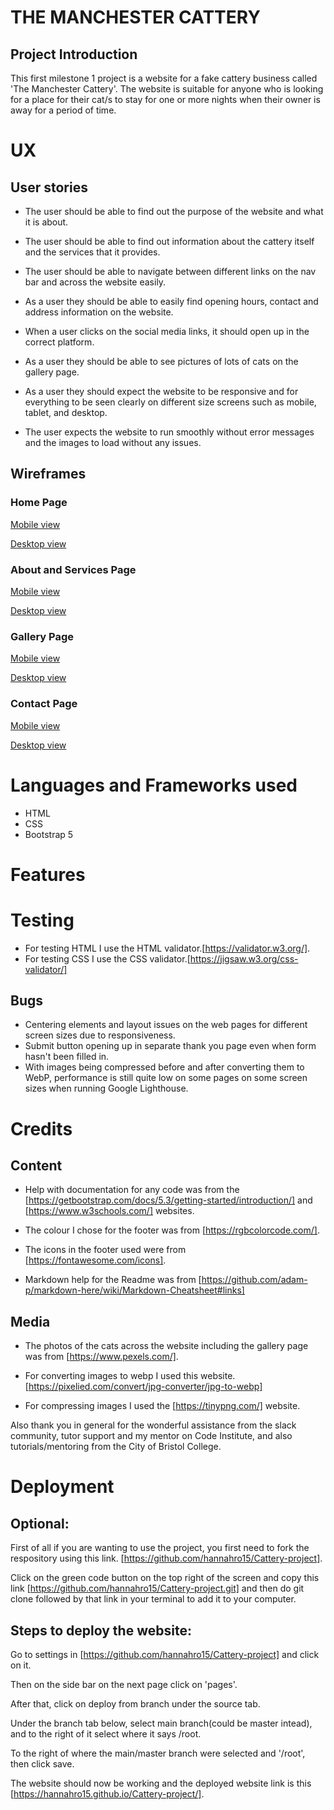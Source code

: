 
# THE MANCHESTER CATTERY

## Project Introduction

This first milestone 1 project is a website for a fake cattery business called 'The Manchester Cattery'. The website is suitable for anyone who is looking for a place for their cat/s to stay for one or more nights when their owner is away for a period of time.

# UX

## User stories

* The user should be able to find out the purpose of the website and what it is about.

* The user should be able to find out information about the cattery itself and the services that it provides.

* The user should be able to navigate between different links on the nav bar and across the website easily.

* As a user they should be able to easily find opening hours, contact and address information on the website.

* When a user clicks on the social media links, it should open up in the correct platform.

* As a user they should be able to see pictures of lots of cats on the gallery page.

* As a user they should expect the website to be responsive and for everything to be seen clearly on different size screens such as mobile, tablet, and desktop.

* The user expects the website to run smoothly without error messages and the images to load without any issues.

## Wireframes

### Home Page 

[Mobile view](wireframes/Home-mobile.png)

[Desktop view](wireframes/Home-desktop.png)

### About and Services Page

[Mobile view](wireframes/Aboutandservices-mobile.png)

[Desktop view](wireframes/Aboutandservices-desktop.png)

### Gallery Page

[Mobile view](wireframes/Gallery-mobile.png)

[Desktop view](wireframes/Gallery-desktop.png)

### Contact Page

[Mobile view](wireframes/Contact-mobile.png)

[Desktop view](wireframes/Contact-desktop.png)

# Languages and Frameworks used

* HTML
* CSS
* Bootstrap 5

# Features



# Testing

* For testing HTML I use the HTML validator.[https://validator.w3.org/].
* For testing CSS I use the CSS validator.[https://jigsaw.w3.org/css-validator/]

## Bugs
   
* Centering elements and layout issues on the web pages for different screen sizes due to responsiveness.
* Submit button opening up in separate thank you page even when form hasn't been filled in.
* With images being compressed before and after converting them to WebP, performance is still quite low on some pages on  some screen sizes when running Google Lighthouse. 

# Credits

## Content

* Help with documentation for any code was from the [https://getbootstrap.com/docs/5.3/getting-started/introduction/] and 
[https://www.w3schools.com/] websites. 

* The colour I chose for the footer was from [https://rgbcolorcode.com/].

* The icons in the footer used were from [https://fontawesome.com/icons].

* Markdown help for the Readme was from [https://github.com/adam-p/markdown-here/wiki/Markdown-Cheatsheet#links]

## Media

* The photos of the cats across the website including the gallery page was from [https://www.pexels.com/].

* For converting images to webp I used this website.[https://pixelied.com/convert/jpg-converter/jpg-to-webp]

* For compressing images I used the [https://tinypng.com/] website.

Also thank you in general for the wonderful assistance from the slack community, tutor support and my mentor on Code Institute, and also tutorials/mentoring from the City of Bristol College.

# Deployment

## Optional:

First of all if you are wanting to use the project, you first need to fork the respository using this link. [https://github.com/hannahro15/Cattery-project].

Click on the green code button on the top right of the screen and copy this link [https://github.com/hannahro15/Cattery-project.git] and then do git clone followed by that link in your terminal to add it to your computer.

## Steps to deploy the website:

Go to settings in [https://github.com/hannahro15/Cattery-project] and click on it.

Then on the side bar on the next page click on 'pages'.

After that, click on deploy from branch under the source tab.

Under the branch tab below, select main branch(could be master intead), and to the right of it select where it says /root. 

To the right of where the main/master branch were selected and '/root', then click save. 

The website should now be working and the deployed website link is this [https://hannahro15.github.io/Cattery-project/].


